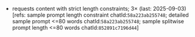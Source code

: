 - requests content with strict length constraints; 3× (last: 2025-09-03) [refs: sample prompt length constraint chatId:`58a223ab255748`; detailed sample prompt <=80 words chatId:`58a223ab255748`; sample splitwise prompt length <=80 words chatId:`852891c7196d44`]